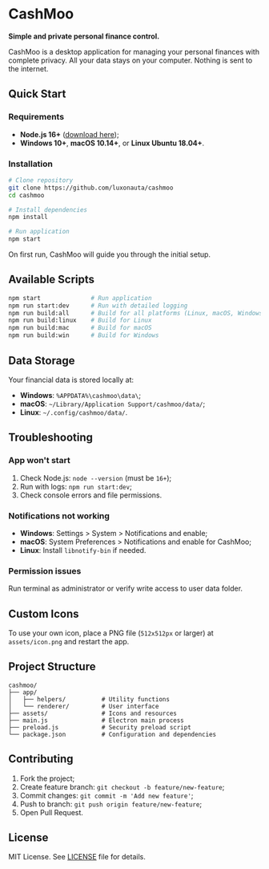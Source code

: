# CashMoo

**Simple and private personal finance control.**

CashMoo is a desktop application for managing your personal finances with complete privacy. All your data stays on your computer. Nothing is sent to the internet.

## Quick Start

### Requirements

- **Node.js 16+** ([download here](https://nodejs.org));
- **Windows 10+**, **macOS 10.14+**, or **Linux Ubuntu 18.04+**.

### Installation

```bash
# Clone repository
git clone https://github.com/luxonauta/cashmoo
cd cashmoo

# Install dependencies
npm install

# Run application
npm start
```

On first run, CashMoo will guide you through the initial setup.

## Available Scripts

```bash
npm start              # Run application
npm run start:dev      # Run with detailed logging
npm run build:all      # Build for all platforms (Linux, macOS, Windows)
npm run build:linux    # Build for Linux
npm run build:mac      # Build for macOS
npm run build:win      # Build for Windows
```

## Data Storage

Your financial data is stored locally at:

- **Windows**: `%APPDATA%\cashmoo\data\`;
- **macOS**: `~/Library/Application Support/cashmoo/data/`;
- **Linux**: `~/.config/cashmoo/data/`.

## Troubleshooting

### App won't start

1. Check Node.js: `node --version` (must be `16+`);
2. Run with logs: `npm run start:dev`;
3. Check console errors and file permissions.

### Notifications not working

- **Windows**: Settings > System > Notifications and enable;
- **macOS**: System Preferences > Notifications and enable for CashMoo;
- **Linux**: Install `libnotify-bin` if needed.

### Permission issues

Run terminal as administrator or verify write access to user data folder.

## Custom Icons

To use your own icon, place a PNG file (`512x512px` or larger) at `assets/icon.png` and restart the app.

## Project Structure

```
cashmoo/
├── app/
│   ├── helpers/          # Utility functions
│   └── renderer/         # User interface
├── assets/               # Icons and resources
├── main.js               # Electron main process
├── preload.js            # Security preload script
└── package.json          # Configuration and dependencies
```

## Contributing

1. Fork the project;
2. Create feature branch: `git checkout -b feature/new-feature`;
3. Commit changes: `git commit -m 'Add new feature'`;
4. Push to branch: `git push origin feature/new-feature`;
5. Open Pull Request.

## License

MIT License. See [LICENSE](LICENSE) file for details.
